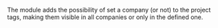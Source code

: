 The module adds the possibility of set a company (or not) to the project
tags, making them visible in all companies or only in the defined one.

